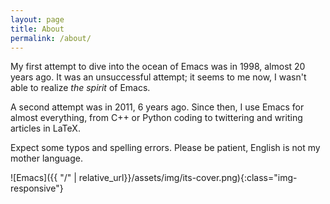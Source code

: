 ```yaml
---
layout: page
title: About
permalink: /about/
---
```


My first attempt to dive into the ocean of Emacs was in 1998, almost
20 years ago. It was an unsuccessful attempt; it seems to me now, I
wasn't able to realize *the spirit* of Emacs.

A second attempt was in 2011, 6 years ago. Since then, I use Emacs for
almost everything, from C++ or Python coding to twittering and writing
articles in LaTeX.

Expect some typos and spelling errors. Please be patient, English is
not my mother language.

![Emacs]({{ "/" | relative_url}}/assets/img/its-cover.png){:class="img-responsive"}

